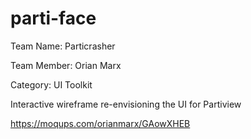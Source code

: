 parti-face
==========
Team Name: Particrasher

Team Member: Orian Marx

Category: UI Toolkit

Interactive wireframe re-envisioning the UI for Partiview

https://moqups.com/orianmarx/GAowXHEB
